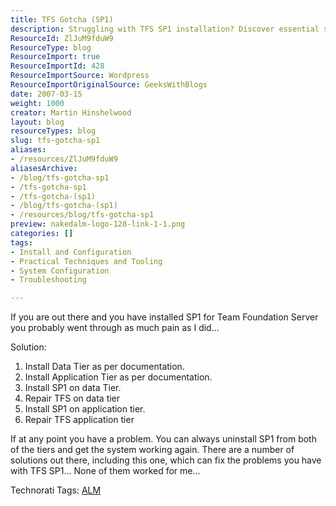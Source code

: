 ```yaml
---
title: TFS Gotcha (SP1)
description: Struggling with TFS SP1 installation? Discover essential steps and solutions to troubleshoot your Team Foundation Server setup effectively. Get back on track!
ResourceId: ZlJuM9fduW9
ResourceType: blog
ResourceImport: true
ResourceImportId: 428
ResourceImportSource: Wordpress
ResourceImportOriginalSource: GeeksWithBlogs
date: 2007-03-15
weight: 1000
creator: Martin Hinshelwood
layout: blog
resourceTypes: blog
slug: tfs-gotcha-sp1
aliases:
- /resources/ZlJuM9fduW9
aliasesArchive:
- /blog/tfs-gotcha-sp1
- /tfs-gotcha-sp1
- /tfs-gotcha-(sp1)
- /blog/tfs-gotcha-(sp1)
- /resources/blog/tfs-gotcha-sp1
preview: nakedalm-logo-128-link-1-1.png
categories: []
tags:
- Install and Configuration
- Practical Techniques and Tooling
- System Configuration
- Troubleshooting

---
```

If you are out there and you have installed SP1 for Team Foundation Server you probably went through as much pain as I did...

Solution:

1. Install Data Tier as per documentation.
2. Install Application Tier as per documentation.
3. Install SP1 on data Tier.
4. Repair TFS on data tier
5. Install SP1 on application tier.
6. Repair TFS application tier

If at any point you have a problem. You can always uninstall SP1 from both of the tiers and get the system working again. There are a number of solutions out there, including this one, which can fix the problems you have with TFS SP1... None of them worked for me...

Technorati Tags: [ALM](http://technorati.com/tags/ALM)
